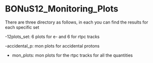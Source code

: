 # BONuS12_Monitoring_Plots
There are three directory as follows, in each you can find the results for each 
specific set

-12plots_set: 6 plots for e- and 6 for rtpc tracks  

-accidental_p: mon plots for accidental protons  

- mon_plots: mon plots for the rtpc tracks for all the quantities 
